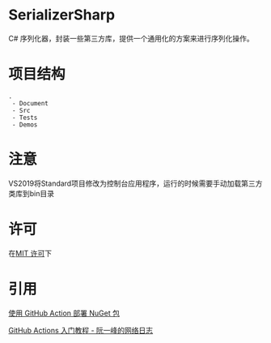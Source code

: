 # SerializerSharp

C# 序列化器，封装一些第三方库，提供一个通用化的方案来进行序列化操作。

# 项目结构

```
.
 - Document
 - Src
 - Tests
 - Demos
```

# 注意

VS2019将Standard项目修改为控制台应用程序，运行的时候需要手动加载第三方类库到bin目录

# 许可

在[MIT 许可](https://github.com/Wagsn/SerializerSharp/blob/master/LICENSE)下

# 引用

[使用 GitHub Action 部署 NuGet 包](http://gaufung.com/post/ji-zhu/how-to-use-github-action)

[GitHub Actions 入门教程 - 阮一峰的网络日志](http://www.ruanyifeng.com/blog/2019/09/getting-started-with-github-actions.html)
